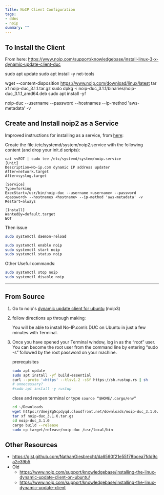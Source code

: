 ```yaml
---
Title: NoIP Client Configuration
tags:
- ddns
- noip
summary: ""
---
```


## To  Install the Client

From here: <https://www.noip.com/support/knowledgebase/install-linux-3-x-dynamic-update-client-duc>

sudo apt update
sudo apt install -y net-tools

wget --content-disposition <https://www.noip.com/download/linux/latest>
tar xf noip-duc_3.1.1.tar.gz
sudo dpkg -i noip-duc_3.1.1/binaries/noip-duc_3.1.1_amd64.deb
sudo apt install -yf

noip-duc --username <username> --password <password> --hostnames <hostname> --ip-method 'aws-metadata' -v

## Create and Install noip2 as a Service

Improved instructions for installing as a service, from [here](https://askubuntu.com/questions/1089704/cant-get-service-noip2-to-start-on-boot):

Create the file /etc/systemd/system/noip2.service with the following content (and drop your init.d scripts):

```
cat <<EOT | sudo tee /etc/systemd/system/noip.service
[Unit]
Description=No-ip.com dynamic IP address updater
After=network.target
After=syslog.target

[Service]
Type=forking
ExecStart=/usr/bin/noip-duc --username <username> --password <password> --hostnames <hostname> --ip-method 'aws-metadata' -v
Restart=always

[Install]
WantedBy=default.target
EOT
```

Then issue

```bash
sudo systemctl daemon-reload
```

```bash
sudo systemctl enable noip
sudo systemctl start noip
sudo systemctl status noip
```

Other Useful commands:

```bash
sudo systemctl stop noip
sudo systemctl disable noip
```

-----

## From Source

1. Go to noip's [dynamic update client for ubuntu](https://www.noip.com/support/knowledgebase/install-linux-3-x-dynamic-update-client-duc#install_from_source) (noip3)
1. follow directions up through making:

    You will be able to install No-IP.com’s DUC on Ubuntu in just a few minutes with Terminal.

1. Once you have opened your Terminal window, log in as the “root” user. You can become the root user from the command line by entering “sudo -s” followed by the root password on your machine.

    prerequisites

    ```bash
    sudo apt update
    sudo apt install -yf build-essential
    curl --proto '=https' --tlsv1.2 -sSf https://sh.rustup.rs | sh
    # unnecessary?
    #sudo apt install -y rustup
    ```

    close and reopen terminal or type ```source “$HOME/.cargo/env”```

    ```bash
    cd ~/Downloads
    wget https://dmej8g5cpdyqd.cloudfront.net/downloads/noip-duc_3.1.0.tar.gz
    tar xf noip-duc_3.1.0.tar.gz
    cd noip-duc_3.1.0
    cargo build --release
    sudo cp target/release/noip-duc /usr/local/bin
    ```

## Other Resources

* <https://gist.github.com/NathanGiesbrecht/da6560f21e55178bcea7fdd9ca2e39b5>
* Old
    * <https://www.noip.com/support/knowledgebase/installing-the-linux-dynamic-update-client-on-ubuntu/>
    * <https://www.noip.com/support/knowledgebase/installing-the-linux-dynamic-update-client>
